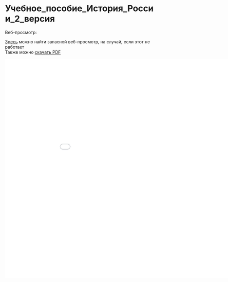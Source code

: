 # Учебное_пособие_История_России_2_версия

Веб-просмотр:

<a href="https://github.com/0dminnimda/mephi-docs/blob/main/docs/_static/literature/Сборник_задач_по_аналитической_геометрии_КлетеникДВ.pdf">Здесь</a> можно найти запасной веб-просмотр, на случай, если этот не работает <br>
Также можно <a href="../_static/literature/Сборник_задач_по_аналитической_геометрии_КлетеникДВ.pdf">скачать PDF</a>

<object data="../_static/literature/Сборник_задач_по_аналитической_геометрии_КлетеникДВ.pdf" type="application/pdf" width="960vw%" height="720vw%">
    <iframe src="../_static/literature/Сборник_задач_по_аналитической_геометрии_КлетеникДВ.pdf" width="960vw%" height="720vw%" style="border: none;">
        У-упс, этот браузер не поддерживает встроенные PDF 😅
    </iframe>
</object>

